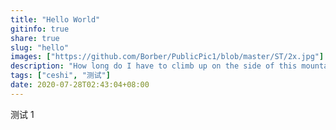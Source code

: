 ```yaml
---
title: "Hello World"
gitinfo: true
share: true
slug: "hello"
images: ["https://github.com/Borber/PublicPic1/blob/master/ST/2x.jpg"] 
description: "How long do I have to climb up on the side of this mountain of mine?"
tags: ["ceshi", "测试"]
date: 2020-07-28T02:43:04+08:00
---
```


 

测试 1 



